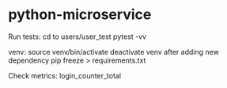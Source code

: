 # python-microservice

Run tests:
cd to users/user_test
pytest -vv

venv:
source venv/bin/activate
deactivate venv
after adding new dependency
pip freeze > requirements.txt

Check metrics:
login_counter_total

